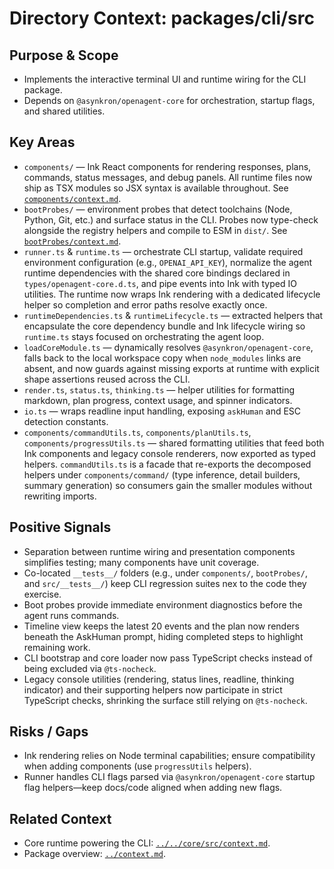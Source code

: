 # Directory Context: packages/cli/src

## Purpose & Scope

- Implements the interactive terminal UI and runtime wiring for the CLI package.
- Depends on `@asynkron/openagent-core` for orchestration, startup flags, and shared utilities.

## Key Areas

- `components/` — Ink React components for rendering responses, plans, commands, status messages, and debug panels. All runtime files now ship as TSX modules so JSX syntax is available throughout. See [`components/context.md`](components/context.md).
- `bootProbes/` — environment probes that detect toolchains (Node, Python, Git, etc.) and surface status in the CLI. Probes now type-check alongside the registry helpers and compile to ESM in `dist/`. See [`bootProbes/context.md`](bootProbes/context.md).
- `runner.ts` & `runtime.ts` — orchestrate CLI startup, validate required environment configuration (e.g., `OPENAI_API_KEY`), normalize the agent runtime dependencies with the shared core bindings declared in `types/openagent-core.d.ts`, and pipe events into Ink with typed IO utilities. The runtime now wraps Ink rendering with a dedicated lifecycle helper so completion and error paths resolve exactly once.
- `runtimeDependencies.ts` & `runtimeLifecycle.ts` — extracted helpers that encapsulate the core dependency bundle and Ink lifecycle wiring so `runtime.ts` stays focused on orchestrating the agent loop.
- `loadCoreModule.ts` — dynamically resolves `@asynkron/openagent-core`, falls back to the local workspace copy when `node_modules` links are absent, and now guards against missing exports at runtime with explicit shape assertions reused across the CLI.
- `render.ts`, `status.ts`, `thinking.ts` — helper utilities for formatting markdown, plan progress, context usage, and spinner indicators.
- `io.ts` — wraps readline input handling, exposing `askHuman` and ESC detection constants.
- `components/commandUtils.ts`, `components/planUtils.ts`, `components/progressUtils.ts` — shared formatting utilities that feed both Ink components and legacy console renderers, now exported as typed helpers. `commandUtils.ts` is a facade that re-exports the decomposed helpers under `components/command/` (type inference, detail builders, summary generation) so consumers gain the smaller modules without rewriting imports.

## Positive Signals

- Separation between runtime wiring and presentation components simplifies testing; many components have unit coverage.
- Co-located `__tests__/` folders (e.g., under `components/`, `bootProbes/`, and `src/__tests__/`) keep CLI regression suites nex
  to the code they exercise.
- Boot probes provide immediate environment diagnostics before the agent runs commands.
- Timeline view keeps the latest 20 events and the plan now renders beneath the AskHuman prompt, hiding completed steps to highlight remaining work.
- CLI bootstrap and core loader now pass TypeScript checks instead of being excluded via `@ts-nocheck`.
- Legacy console utilities (rendering, status lines, readline, thinking indicator) and their supporting helpers now participate in strict TypeScript checks, shrinking the surface still relying on `@ts-nocheck`.

## Risks / Gaps

- Ink rendering relies on Node terminal capabilities; ensure compatibility when adding components (use `progressUtils` helpers).
- Runner handles CLI flags parsed via `@asynkron/openagent-core` startup flag helpers—keep docs/code aligned when adding new flags.

## Related Context

- Core runtime powering the CLI: [`../../core/src/context.md`](../../core/src/context.md).
- Package overview: [`../context.md`](../context.md).
